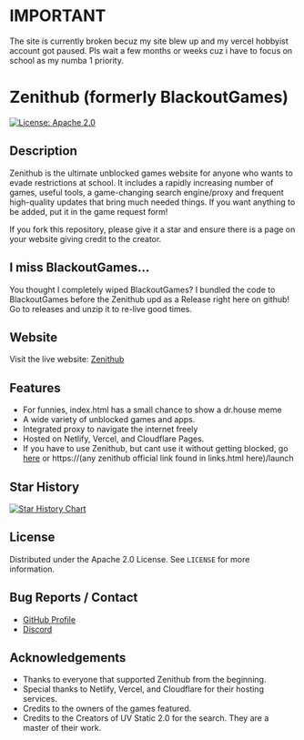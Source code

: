 # IMPORTANT
The site is currently broken becuz my site blew up and my vercel hobbyist account got paused. Pls wait a few months or weeks cuz i have to focus on school as my numba 1 priority.
# Zenithub (formerly BlackoutGames)
[![License: Apache 2.0](https://img.shields.io/badge/License-Apache%202.0-blue.svg)](https://opensource.org/licenses/Apache-2.0)
## Description

Zenithub is the ultimate unblocked games website for anyone who wants to evade restrictions at school. It includes a rapidly increasing number of games, useful tools, a game-changing search engine/proxy and frequent high-quality updates that bring much needed things. If you want anything to be added, put it in the game request form!

If you fork this repository, please give it a star and ensure there is a page on your website giving credit to the creator.

## I miss BlackoutGames...
You thought I completely wiped BlackoutGames? I bundled the code to BlackoutGames before the Zenithub upd as a Release right here on github! Go to releases and unzip it to re-live good times.
## Website

Visit the live website: [Zenithub](https://blackoutgames.netlify.app)

## Features
- For funnies, index.html has a small chance to show a dr.house meme
- A wide variety of unblocked games and apps.
- Integrated proxy to navigate the internet freely
- Hosted on Netlify, Vercel, and Cloudflare Pages.
- If you have to use Zenithub, but cant use it without getting blocked, go [here](https://zenithub.pages.dev/launch) or https://(any zenithub official link found in links.html here)/launch
## Star History

<a href="https://www.star-history.com/#dotlyhiyou/blackoutgames&Date">
 <picture>
   <source media="(prefers-color-scheme: dark)" srcset="https://api.star-history.com/svg?repos=dotlyhiyou/blackoutgames&type=Date&theme=dark" />
   <source media="(prefers-color-scheme: light)" srcset="https://api.star-history.com/svg?repos=dotlyhiyou/blackoutgames&type=Date" />
   <img alt="Star History Chart" src="https://api.star-history.com/svg?repos=dotlyhiyou/blackoutgames&type=Date" />
 </picture>
</a>

## License

Distributed under the Apache 2.0 License. See `LICENSE` for more information.

## Bug Reports / Contact

- [GitHub Profile](https://github.com/DotLYHiyou)
- [Discord](https://discord.gg/rcCnzaPu)

## Acknowledgements

- Thanks to everyone that supported Zenithub from the beginning.
- Special thanks to Netlify, Vercel, and Cloudflare for their hosting services.
- Credits to the owners of the games featured.
- Credits to the Creators of UV Static 2.0 for the search. They are a master of their work.
